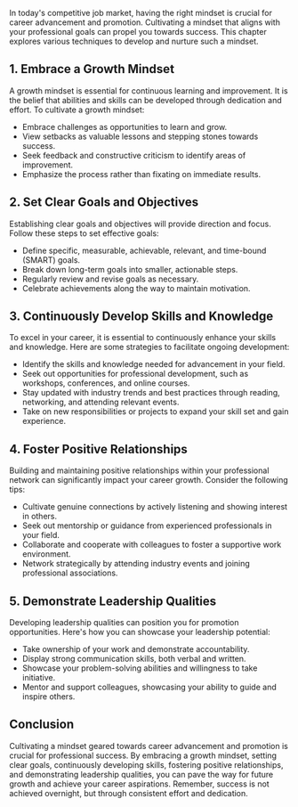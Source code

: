 
In today's competitive job market, having the right mindset is crucial for career advancement and promotion. Cultivating a mindset that aligns with your professional goals can propel you towards success. This chapter explores various techniques to develop and nurture such a mindset.

1\. Embrace a Growth Mindset
---------------------------

A growth mindset is essential for continuous learning and improvement. It is the belief that abilities and skills can be developed through dedication and effort. To cultivate a growth mindset:

* Embrace challenges as opportunities to learn and grow.
* View setbacks as valuable lessons and stepping stones towards success.
* Seek feedback and constructive criticism to identify areas of improvement.
* Emphasize the process rather than fixating on immediate results.

2\. Set Clear Goals and Objectives
---------------------------------

Establishing clear goals and objectives will provide direction and focus. Follow these steps to set effective goals:

* Define specific, measurable, achievable, relevant, and time-bound (SMART) goals.
* Break down long-term goals into smaller, actionable steps.
* Regularly review and revise goals as necessary.
* Celebrate achievements along the way to maintain motivation.

3\. Continuously Develop Skills and Knowledge
--------------------------------------------

To excel in your career, it is essential to continuously enhance your skills and knowledge. Here are some strategies to facilitate ongoing development:

* Identify the skills and knowledge needed for advancement in your field.
* Seek out opportunities for professional development, such as workshops, conferences, and online courses.
* Stay updated with industry trends and best practices through reading, networking, and attending relevant events.
* Take on new responsibilities or projects to expand your skill set and gain experience.

4\. Foster Positive Relationships
--------------------------------

Building and maintaining positive relationships within your professional network can significantly impact your career growth. Consider the following tips:

* Cultivate genuine connections by actively listening and showing interest in others.
* Seek out mentorship or guidance from experienced professionals in your field.
* Collaborate and cooperate with colleagues to foster a supportive work environment.
* Network strategically by attending industry events and joining professional associations.

5\. Demonstrate Leadership Qualities
-----------------------------------

Developing leadership qualities can position you for promotion opportunities. Here's how you can showcase your leadership potential:

* Take ownership of your work and demonstrate accountability.
* Display strong communication skills, both verbal and written.
* Showcase your problem-solving abilities and willingness to take initiative.
* Mentor and support colleagues, showcasing your ability to guide and inspire others.

Conclusion
----------

Cultivating a mindset geared towards career advancement and promotion is crucial for professional success. By embracing a growth mindset, setting clear goals, continuously developing skills, fostering positive relationships, and demonstrating leadership qualities, you can pave the way for future growth and achieve your career aspirations. Remember, success is not achieved overnight, but through consistent effort and dedication.
